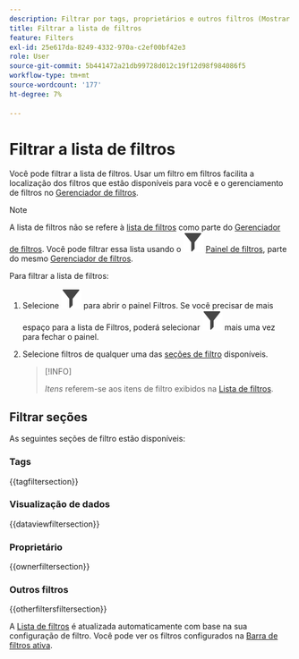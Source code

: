 ```yaml
---
description: Filtrar por tags, proprietários e outros filtros (Mostrar tudo, Meus, Compartilhados comigo, Favoritos e Aprovados).
title: Filtrar a lista de filtros
feature: Filters
exl-id: 25e617da-8249-4332-970a-c2ef00bf42e3
role: User
source-git-commit: 5b441472a21db99728d012c19f12d98f984086f5
workflow-type: tm+mt
source-wordcount: '177'
ht-degree: 7%

---
```


# Filtrar a lista de filtros

Você pode filtrar a lista de filtros. Usar um filtro em filtros facilita a localização dos filtros que estão disponíveis para você e o gerenciamento de filtros no [Gerenciador de filtros](manage-filters.md).

>[!NOTE]
>
>A lista de filtros não se refere à [lista de filtros](manage-filters.md#filters-list) como parte do [Gerenciador de filtros](manage-filters.md). Você pode filtrar essa lista usando o ![Filtro](/help/assets/icons/Filter.svg) [Painel de filtros](manage-filters.md#filter-panel), parte do mesmo [Gerenciador de filtros](manage-filters.md).
>


Para filtrar a lista de filtros:

1. Selecione ![Filtro](/help/assets/icons/Filter.svg) para abrir o painel Filtros. Se você precisar de mais espaço para a lista de Filtros, poderá selecionar ![Filtro](/help/assets/icons/Filter.svg) mais uma vez para fechar o painel.
1. Selecione filtros de qualquer uma das [seções de filtro](#filter-sections) disponíveis.

   >[!INFO]
   >
   >*Itens* referem-se aos itens de filtro exibidos na [Lista de filtros](manage-filters.md#filters-list).
   > 

## Filtrar seções

As seguintes seções de filtro estão disponíveis:

### Tags

{{tagfiltersection}}

### Visualização de dados

{{dataviewfiltersection}}

### Proprietário

{{ownerfiltersection}}


### Outros filtros

{{otherfiltersfiltersection}}


A [Lista de filtros](manage-filters.md#filters-list) é atualizada automaticamente com base na sua configuração de filtro. Você pode ver os filtros configurados na [Barra de filtros ativa](manage-filters.md#active-filter-bar).
